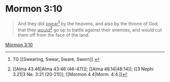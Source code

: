 # Mormon 3:10

> And they did <u>swear</u>[^a] by the heavens, and also by the throne of God, that they <u>would</u>[^b] go up to battle against their enemies, and would cut them off from the face of the land.

[Mormon 3:10](https://www.churchofjesuschrist.org/study/scriptures/bofm/morm/3?lang=eng&id=p10#p10)


[^a]: TG [[Swearing, Swear, Sware, Sworn]].
[^b]: [[Alma 43.46|Alma 43:46 (46-47)]]; [[Alma 48.14|48:14]]; [[3 Nephi 3.21|3 Ne. 3:21 (20-21)]]; [[Mormon 4.4|Morm. 4:4.]]
